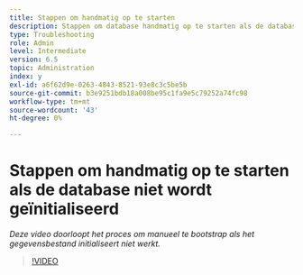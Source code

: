 ```yaml
---
title: Stappen om handmatig op te starten
description: Stappen om database handmatig op te starten als de database niet werkt
type: Troubleshooting
role: Admin
level: Intermediate
version: 6.5
topic: Administration
index: y
exl-id: a6f62d9e-0263-4843-8521-93e8c3c5be5b
source-git-commit: b3e9251bdb18a008be95c1fa9e5c79252a74fc98
workflow-type: tm+mt
source-wordcount: '43'
ht-degree: 0%

---
```


# Stappen om handmatig op te starten als de database niet wordt geïnitialiseerd

*Deze video doorloopt het proces om manueel te bootstrap als het gegevensbestand initialiseert niet werkt.*

>[!VIDEO](https://video.tv.adobe.com/v/335515?quality=12&learn=on)
